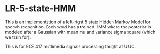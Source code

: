 # LR-5-state-HMM
This is an implementation of a left-right 5 state Hidden Markov Model for speech recognition.  Each word has a trained HMM where the posterior is modeled after a Gaussian with mean mu and variance sigma square (which we train for).


This is for ECE 417 mutlimedia signals processing taught at UIUC.

